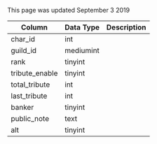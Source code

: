 This page was updated September 3 2019

| Column         | Data Type | Description |
| -------------- | --------- | ----------- |
| char_id        | int       |             |
| guild_id       | mediumint |             |
| rank           | tinyint   |             |
| tribute_enable | tinyint   |             |
| total_tribute  | int       |             |
| last_tribute   | int       |             |
| banker         | tinyint   |             |
| public_note    | text      |             |
| alt            | tinyint   |             |